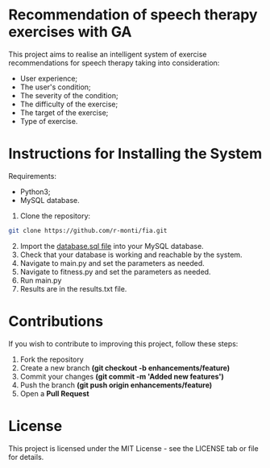 # Recommendation of speech therapy exercises with GA

This project aims to realise an intelligent system of exercise recommendations for speech therapy taking into consideration:

- User experience;
- The user's condition;
- The severity of the condition;
- The difficulty of the exercise;
- The target of the exercise;
- Type of exercise.

# Instructions for Installing the System

Requirements:

- Python3;
- MySQL database.
  
1. Clone the repository:

```bash
git clone https://github.com/r-monti/fia.git
```
2. Import the [database.sql file](https://drive.google.com/file/d/1AN_JA2zaa15OBurFWkyihRxi-5kOVU_a/view?usp=sharing) into your MySQL database.
3. Check that your database is working and reachable by the system.
4. Navigate to main.py and set the parameters as needed.
5. Navigate to fitness.py and set the parameters as needed.
6. Run main.py
7. Results are in the results.txt file.

# Contributions
If you wish to contribute to improving this project, follow these steps:
  1. Fork the repository
  2. Create a new branch **(git checkout -b enhancements/feature)**
  3. Commit your changes **(git commit -m 'Added new features')**
  4. Push the branch **(git push origin enhancements/feature)**
  5. Open a **Pull Request**

# License
This project is licensed under the MIT License - see the LICENSE tab or file for details.
